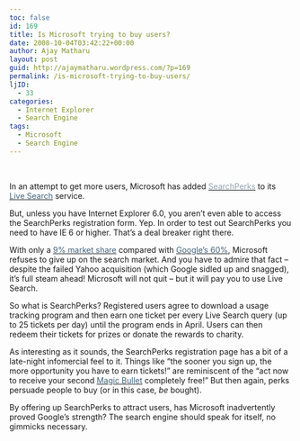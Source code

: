 ```yaml
---
toc: false
id: 169
title: Is Microsoft trying to buy users?
date: 2008-10-04T03:42:22+00:00
author: Ajay Matharu
layout: post
guid: http://ajaymatharu.wordpress.com/?p=169
permalink: /is-microsoft-trying-to-buy-users/
ljID:
  - 33
categories:
  - Internet Explorer
  - Search Engine
tags:
  - Microsoft
  - Search Engine
---
```

 

<p class="MsoNormal">
  In an attempt to get more users, Microsoft has added <a href="http://www.getsearchperks.com/Status.aspx?campaignid=perks&statusid=2101"><span style="color:#92a3b1;">SearchPerks</span></a> to its <a href="http://www.live.com/"><span style="color:#41627c;">Live Search</span></a> service.
</p>

<p class="MsoNormal">
  But, unless you have Internet Explorer 6.0, you aren’t even able to access the SearchPerks registration form. Yep. In order to test out SearchPerks you need to have IE 6 or higher. That’s a deal breaker right there.
</p>

<p class="MsoNormal">
  With only a <a href="http://www.techweb.com/financialCenter/index.jhtml?Account=techweb&Page=QUOTE&Ticker=MSFT"><span style="color:#41627c;">9% market share</span></a> compared with <a href="http://www.techweb.com/financialCenter/index.jhtml?Account=techweb&Page=QUOTE&Ticker=GOOG"><span style="color:#41627c;">Google’s 60%</span></a>, Microsoft refuses to give up on the search market. And you have to admire that fact – despite the failed Yahoo acquisition (which Google sidled up and snagged), it’s full steam ahead! Microsoft will not quit – but it will pay you to use Live Search.
</p>

<p class="MsoNormal">
  So what is SearchPerks? Registered users agree to download a usage tracking program and then earn one ticket per every Live Search query (up to 25 tickets per day) until the program ends in April. Users can then redeem their tickets for prizes or donate the rewards to charity.
</p>

<p class="MsoNormal">
  As interesting as it sounds, the SearchPerks registration page has a bit of a late-night infomercial feel to it. Things like “the sooner you sign up, the more opportunity you have to earn tickets!” are reminiscent of the “act now to receive your second <a href="http://www.buythebullet.com/"><span style="color:#41627c;">Magic Bullet</span></a> completely free!” But then again, perks persuade people to buy (or in this case, <em>be</em> bought).
</p>

<p class="MsoNormal">
  By offering up SearchPerks to attract users, has Microsoft inadvertently proved Google’s strength? The search engine should speak for itself, no gimmicks necessary.
</p>
